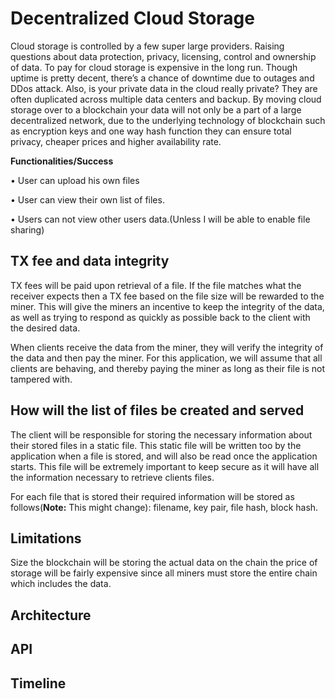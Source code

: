 # Decentralized Cloud Storage

Cloud storage is controlled by a few super large providers. Raising questions about data
protection, privacy, licensing, control and ownership of data. To pay for cloud storage is
expensive in the long run. Though uptime is pretty decent, there’s a chance of downtime due to
outages and DDos attack. Also, is your private data in the cloud really private? They are often
duplicated across multiple data centers and backup.
By moving cloud storage over to a blockchain your data will not only be a part of a large
decentralized network, due to the underlying technology of blockchain such as encryption keys
and one way hash function they can ensure total privacy, cheaper prices and higher availability
rate.

**Functionalities/Success**

 • User can upload his own files
 
 • User can view their own list of files.
 
 • Users can not view other users data.(Unless I will be able to enable file
sharing)


## TX fee and data integrity 

TX fees will be paid upon retrieval of a file. If the file matches what the receiver expects then a TX fee based on the file size will be rewarded to the miner. This will give the miners an incentive to keep the integrity of the data, as well as trying to respond as quickly as possible back to the client with the desired data. 

When clients receive the data from the miner, they will verify the integrity of the data and then pay the miner. For this application, we will assume that all clients are behaving, and thereby paying the miner as long as their file is not tampered with.  


## How will the list of files be created and served
The client will be responsible for storing the necessary information about their stored files in a static file. This static file will be written too by the application when a file is stored, and will also be read once the application starts. This file will be extremely important to keep secure as it will have all the information necessary to retrieve clients files. 

For each file that is stored their required information will be stored as follows(**Note:** This might change): filename, key pair, file hash, block hash.

## Limitations 

Size the blockchain will be storing the actual data on the chain the price of storage will be fairly expensive since all miners must store the entire chain which includes the data. 

## Architecture

## API 

## Timeline
